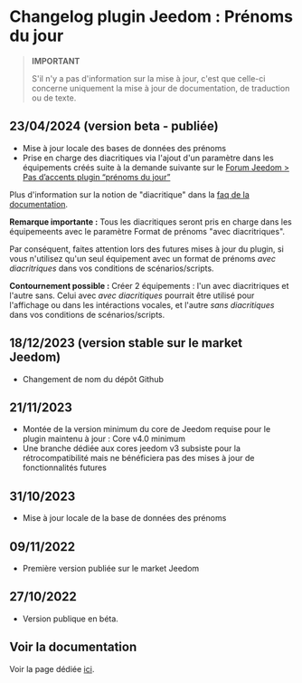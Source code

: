 # Changelog plugin Jeedom : Prénoms du jour

> **IMPORTANT**
>
> S'il n'y a pas d'information sur la mise à jour, c'est que celle-ci concerne uniquement la mise à jour de documentation, de traduction ou de texte.

## 23/04/2024 (version beta - publiée)

- Mise à jour locale des bases de données des prénoms
- Prise en charge des diacritiques via l'ajout d'un paramètre dans les équipements créés suite à la demande suivante sur le [Forum Jeedom > Pas d’accents plugin “prénoms du jour”](https://community.jeedom.com/t/pas-daccents-plugin-prenoms-du-jour/120026)

<!--Plus d'information sur la notion de "diacritique" dans la [faq de la documentation](https://jeanrobertjs.github.io/jeedom_namesoftheday/fr_FR/#faq).-->
Plus d'information sur la notion de "diacritique" dans la [faq de la documentation](https://github.com/jeanrobertjs/jeedom_namesoftheday/blob/beta/docs/fr_FR/index.md#faq).

**Remarque importante :**
Tous les diacritiques seront pris en charge dans les équipemeents avec le paramètre Format de prénoms "avec diacritriques".

Par conséquent, faites attention lors des futures mises à jour du plugin, si vous n'utilisez qu'un seul équipement avec un format de prénoms _avec diacritriques_ dans vos conditions de scénarios/scripts.

**Contournement possible :**
Créer 2 équipements : l'un avec diacritriques et l'autre sans. Celui avec _avec diacritiques_ pourrait être utilisé pour l'affichage ou dans les intéractions vocales, et l'autre _sans diacritiques_ dans vos conditions de scénarios/scripts.

## 18/12/2023 (version stable sur le market Jeedom)

- Changement de nom du dépôt Github

## 21/11/2023

- Montée de la version minimum du core de Jeedom requise pour le plugin maintenu à jour : Core v4.0 minimum
- Une branche dédiée aux cores jeedom v3 subsiste pour la rétrocompatibilité mais ne bénéficiera pas des mises à jour de fonctionnalités futures

## 31/10/2023

- Mise à jour locale de la base de données des prénoms

## 09/11/2022

- Première version publiée sur le market Jeedom

## 27/10/2022

- Version publique en béta.

## Voir la documentation

<!--Voir la page dédiée [ici](https://jeanrobertjs.github.io/jeedom_namesoftheday/fr_FR/).-->
Voir la page dédiée [ici](https://github.com/jeanrobertjs/jeedom_namesoftheday/blob/beta/docs/fr_FR/index.md).